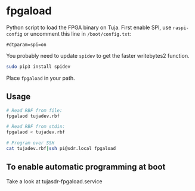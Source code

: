 # fpgaload

Python script to load the FPGA binary on Tuja.
First enable SPI, use `raspi-config` or uncomment this line in `/boot/config.txt`:

```
#dtparam=spi=on
```

You probably need to update `spidev` to get the faster writebytes2 function.

```bash
sudo pip3 install spidev
```

Place `fpgaload` in your path.

## Usage

```bash
# Read RBF from file:
fpgalaod tujadev.rbf

# Read RBF from stdin:
fpgalaod < tujadev.rbf

# Program over SSH
cat tujadev.rbf|ssh pi@sdr.local fpgaload
```

## To enable automatic programming at boot

Take a look at tujasdr-fpgaload.service